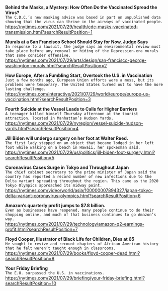 **Behind the Masks, a Mystery: How Often Do the Vaccinated Spread the Virus?**\
`The C.D.C.’s new masking advice was based in part on unpublished data showing that the virus can thrive in the airways of vaccinated people.`\
https://nytimes.com/2021/07/29/health/cdc-masks-vaccinated-transmission.html?searchResultPosition=1

**Murals at a San Francisco School Should Stay for Now, Judge Says**\
`In response to a lawsuit, the judge says an environmental review must take place before any removal or hiding of the Depression-era murals that some consider offensive.`\
https://nytimes.com/2021/07/29/arts/design/san-francisco-george-washington-murals.html?searchResultPosition=2

**How Europe, After a Fumbling Start, Overtook the U.S. in Vaccination**\
`Just a few months ago, European Union efforts were a mess, but its problems were temporary. The United States turned out to have the more lasting challenge.`\
https://nytimes.com/interactive/2021/07/29/world/europe/europe-us-vaccination.html?searchResultPosition=3

**Fourth Suicide at the Vessel Leads to Calls for Higher Barriers**\
`A teenager killed himself Thursday afternoon at the tourist attraction, located in Manhattan’s Hudson Yards.`\
https://nytimes.com/2021/07/29/nyregion/vessel-suicide-hudson-yards.html?searchResultPosition=4

**Jill Biden will undergo surgery on her foot at Walter Reed.**\
`The first lady stepped on an object that became lodged in her left foot while walking on a beach in Hawaii, her spokesman said.`\
https://nytimes.com/2021/07/29/us/politics/jill-biden-foot-surgery.html?searchResultPosition=5

**Coronavirus Cases Surge in Tokyo and Throughout Japan**\
`The chief cabinet secretary to the prime minister of Japan said the country has reported a record number of new infections due to the Delta variant spreading throughout the region. This came as the 2020 Tokyo Olympics approached its midway point.`\
https://nytimes.com/video/world/asia/100000007894327/japan-tokyo-delta-variant-coronavirus-olympics.html?searchResultPosition=6

**Amazon’s quarterly profit jumps to $7.8 billion.**\
`Even as businesses have reopened, many people continue to do their shopping online, and much of that business continues to go Amazon’s way.`\
https://nytimes.com/2021/07/29/technology/amazon-q2-earnings-profit.html?searchResultPosition=7

**Floyd Cooper, Illustrator of Black Life for Children, Dies at 65**\
`He sought to revive and recount chapters of African American history that he felt weren’t taught enough in classrooms.`\
https://nytimes.com/2021/07/29/books/floyd-cooper-dead.html?searchResultPosition=8

**Your Friday Briefing**\
`The E.U. surpassed the U.S. in vaccinations.`\
https://nytimes.com/2021/07/29/briefing/your-friday-briefing.html?searchResultPosition=10

